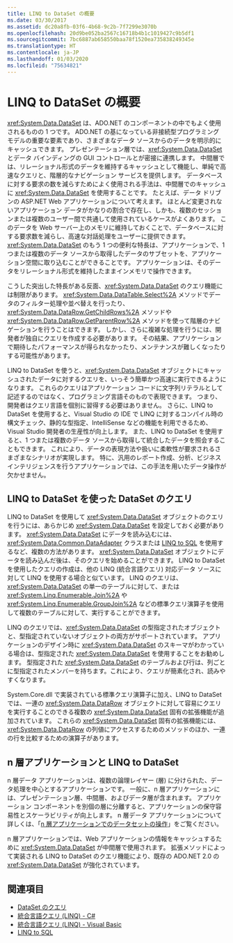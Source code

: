 ```yaml
---
title: LINQ to DataSet の概要
ms.date: 03/30/2017
ms.assetid: dc20a8fb-03f6-4b68-9c2b-7f7299e3070b
ms.openlocfilehash: 20d9be052ba2567c16718b4b1c1019427c9b5df1
ms.sourcegitcommit: 7bc6887ab658550baa78f1520ea735838249345e
ms.translationtype: HT
ms.contentlocale: ja-JP
ms.lasthandoff: 01/03/2020
ms.locfileid: "75634821"
---
```

# <a name="linq-to-dataset-overview"></a>LINQ to DataSet の概要
<xref:System.Data.DataSet> は、ADO.NET のコンポーネントの中でもよく使用されるものの 1 つです。 ADO.NET の基になっている非接続型プログラミング モデルの重要な要素であり、さまざまなデータ ソースからのデータを明示的にキャッシュできます。 プレゼンテーション層では、<xref:System.Data.DataSet> とデータ バインディングの GUI コントロールとが密接に連携します。 中間層では、リレーショナル形式のデータを維持するキャッシュとして機能し、単純で高速なクエリと、階層的なナビゲーション サービスを提供します。 データベースに対する要求の数を減らすためによく使用される手法は、中間層でのキャッシュに <xref:System.Data.DataSet> を使用することです。 たとえば、データ ドリブンの ASP.NET Web アプリケーションについて考えます。 ほとんど変更されないアプリケーション データがかなりの割合で存在し、しかも、複数のセッションまたは複数のユーザー間で共通して使用されているケースがよくあります。 このデータを Web サーバー上のメモリに維持しておくことで、データベースに対する要求数を減らし、高速な対話処理をユーザーに提供できます。 <xref:System.Data.DataSet> のもう 1 つの便利な特長は、アプリケーションで、1 つまたは複数のデータ ソースから取得したデータのサブセットを、アプリケーション空間に取り込むことができることです。 アプリケーションは、そのデータをリレーショナル形式を維持したままインメモリで操作できます。  
  
 こうした突出した特長がある反面、<xref:System.Data.DataSet> のクエリ機能には制限があります。 <xref:System.Data.DataTable.Select%2A> メソッドでデータのフィルター処理や並べ替えを行ったり、<xref:System.Data.DataRow.GetChildRows%2A> メソッドや <xref:System.Data.DataRow.GetParentRow%2A> メソッドを使って階層のナビゲーションを行うことはできます。 しかし、さらに複雑な処理を行うには、開発者が独自にクエリを作成する必要があります。 その結果、アプリケーションで期待したパフォーマンスが得られなかったり、メンテナンスが難しくなったりする可能性があります。  
  
 LINQ to DataSet を使うと、<xref:System.Data.DataSet> オブジェクトにキャッシュされたデータに対するクエリを、いっそう簡単かつ高速に実行できるようになります。 これらのクエリはアプリケーション コードに文字列リテラルとして記述するのではなく、プログラミング言語そのもので表現できます。 つまり、開発者はクエリ言語を個別に習得する必要はありません。 さらに、LINQ to DataSet を使用すると、Visual Studio の IDE で LINQ に対するコンパイル時の構文チェック、静的な型指定、IntelliSense などの機能を利用できるため、Visual Studio 開発者の生産性が向上します。 また、LINQ to DataSet を使用すると、1 つまたは複数のデータ ソースから取得して統合したデータを照会することもできます。 これにより、データの表現方法や扱いに柔軟性が要求されるさまざまなシナリオが実現します。 特に、汎用のレポート作成、分析、ビジネス インテリジェンスを行うアプリケーションでは、この手法を用いたデータ操作が欠かせません。  
  
## <a name="querying-datasets-using-linq-to-dataset"></a>LINQ to DataSet を使った DataSet のクエリ  
 LINQ to DataSet を使用して <xref:System.Data.DataSet> オブジェクトのクエリを行うには、あらかじめ <xref:System.Data.DataSet> を設定しておく必要があります。 <xref:System.Data.DataSet> にデータを読み込むには、<xref:System.Data.Common.DataAdapter> クラスまたは [LINQ to SQL](./sql/linq/index.md) を使用するなど、複数の方法があります。 <xref:System.Data.DataSet> オブジェクトにデータを読み込んだ後は、そのクエリを始めることができます。 LINQ to DataSet を使用したクエリの作成は、他の LINQ (統合言語クエリ) 対応データ ソースに対して LINQ を使用する場合と似ています。 LINQ のクエリは、<xref:System.Data.DataSet> の単一のテーブルに対して、または <xref:System.Linq.Enumerable.Join%2A> や <xref:System.Linq.Enumerable.GroupJoin%2A> などの標準クエリ演算子を使用して複数のテーブルに対して、実行することができます。  
  
 LINQ のクエリでは、<xref:System.Data.DataSet> の型指定されたオブジェクトと、型指定されていないオブジェクトの両方がサポートされています。 アプリケーションのデザイン時に <xref:System.Data.DataSet> のスキーマがわかっている場合は、型指定された <xref:System.Data.DataSet> を使用することをお勧めします。 型指定された <xref:System.Data.DataSet> のテーブルおよび行は、列ごとに型指定されたメンバーを持ちます。これにより、クエリが簡素化され、読みやすくなります。  
  
 System.Core.dll で実装されている標準クエリ演算子に加え、LINQ to DataSet では、一連の <xref:System.Data.DataRow> オブジェクトに対して容易にクエリを実行することのできる複数の <xref:System.Data.DataSet> 固有の拡張機能が追加されています。 これらの <xref:System.Data.DataSet> 固有の拡張機能には、<xref:System.Data.DataRow> の列値にアクセスするためのメソッドのほか、一連の行を比較するための演算子があります。  
  
## <a name="n-tier-applications-and-linq-to-dataset"></a>n 層アプリケーションと LINQ to DataSet  
 n 層データ アプリケーションは、複数の論理レイヤー (層) に分けられた、データ処理を中心とするアプリケーションです。 一般に、n 層アプリケーションには、プレゼンテーション層、中間層、およびデータ層が含まれます。 アプリケーション コンポーネントを別個の層に分離すると、アプリケーションの保守容易性とスケーラビリティが向上します。 n 層データ アプリケーションについて詳しくは、「[n 層アプリケーションでのデータセットの操作](/visualstudio/data-tools/work-with-datasets-in-n-tier-applications)」をご覧ください。  
  
 n 層アプリケーションでは、Web アプリケーションの情報をキャッシュするために <xref:System.Data.DataSet> が中間層で使用されます。 拡張メソッドによって実装される LINQ to DataSet のクエリ機能により、既存の ADO.NET 2.0 の <xref:System.Data.DataSet> が強化されています。  
  
## <a name="see-also"></a>関連項目

- [DataSet のクエリ](querying-datasets-linq-to-dataset.md)
- [統合言語クエリ (LINQ) - C#](../../../csharp/programming-guide/concepts/linq/index.md)
- [統合言語クエリ (LINQ) - Visual Basic](../../../visual-basic/programming-guide/concepts/linq/index.md)
- [LINQ to SQL](./sql/linq/index.md)
